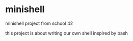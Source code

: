 # minishell
minishell project from school 42

this project is about writing our own shell inspired by bash